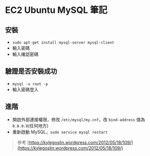 # EC2 Ubuntu MySQL 筆記

## 安裝
* `sudo apt-get install mysql-server mysql-client`
* 輸入密碼
* 輸入確認密碼

## 驗證是否安裝成功
* `mysql -u root -p`
* 輸入密碼登入

## 進階
* 開啟外部連接權限，修改 `/etc/mysql/my.cnf`，改 `bind-address` 值為 `0.0.0.0`(任何地方)
* 重新啟動 MySQL，`sudo service mysql restart`

> 參考 [https://kylegoslin.wordpress.com/2012/05/18/109/](https://kylegoslin.wordpress.com/2012/05/18/109/)
